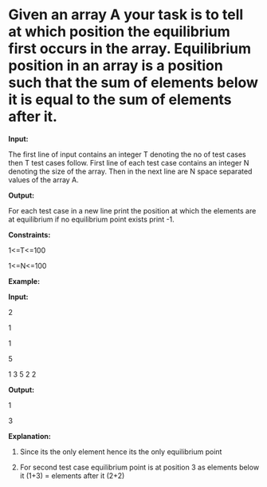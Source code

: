 # Given an array A your task is to tell at which position the equilibrium first occurs in the array. Equilibrium position in an array is a position such that the sum of elements below it is equal to the sum of elements after it.


**Input:**

The first line of input contains an integer T denoting the no of test cases then T test cases follow. First line of each test case contains an integer N denoting the size of the array. Then in the next line are N space separated values of the array A.

**Output:**

For each test case in a new  line print the position at which the elements are at equilibrium if no equilibrium point exists print -1.

**Constraints:**

1<=T<=100

1<=N<=100


**Example:**

**Input:**

2

1

1

5

1 3 5 2 2


**Output:**

1

3


**Explanation:**

1. Since its the only element hence its the only equilibrium point

2. For second test case equilibrium point is at position 3 as elements below it (1+3) = elements after it (2+2)
